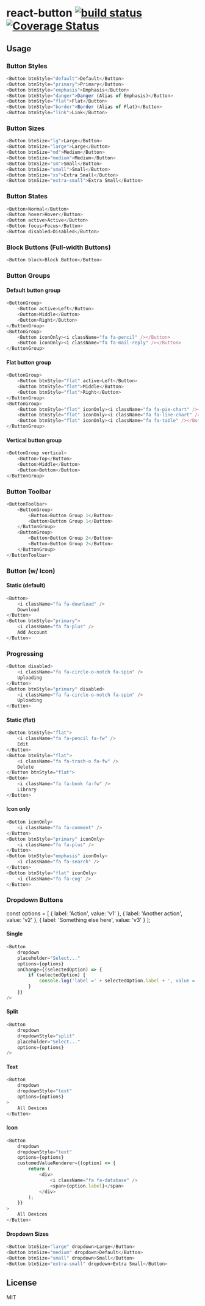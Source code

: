 # react-button [![build status](https://travis-ci.org/trendmicro-frontend/react-button.svg?branch=master)](https://travis-ci.org/trendmicro-frontend/react-button) [![Coverage Status](https://coveralls.io/repos/github/trendmicro-frontend/react-button/badge.svg?branch=master)](https://coveralls.io/github/trendmicro-frontend/react-button?branch=master)

## Usage

### Button Styles

```js
<Button btnStyle="default">Default</Button>
<Button btnStyle="primary">Primary</Button>
<Button btnStyle="emphasis">Emphasis</Button>
<Button btnStyle="danger">Danger (Alias of Emphasis)</Button>
<Button btnStyle="flat">Flat</Button>
<Button btnStyle="border">Border (Alias of Flat)</Button>
<Button btnStyle="link">Link</Button>
```

### Button Sizes

```js
<Button btnSize="lg">Large</Button>
<Button btnSize="large">Large</Button>
<Button btnSize="md">Medium</Button>
<Button btnSize="medium">Medium</Button>
<Button btnSize="sm">Small</Button>
<Button btnSize="small">Small</Button>
<Button btnSize="xs">Extra Small</Button>
<Button btnSize="extra-small">Extra Small</Button>
```

### Button States

```js
<Button>Normal</Button>
<Button hover>Hover</Button>
<Button active>Active</Button>
<Button focus>Focus</Button>
<Button disabled>Disabled</Button>
```

### Block Buttons (Full-width Buttons)

```js
<Button block>Block Button</Button>
```

### Button Groups

#### Default button group

```js
<ButtonGroup>
    <Button active>Left</Button>
    <Button>Middle</Button>
    <Button>Right</Button>
</ButtonGroup>
<ButtonGroup>
    <Button iconOnly><i className="fa fa-pencil" /></Button>
    <Button iconOnly><i className="fa fa-mail-reply" /></Button>
</ButtonGroup>
```

#### Flat button group

```js
<ButtonGroup>
    <Button btnStyle="flat" active>Left</Button>
    <Button btnStyle="flat">Middle</Button>
    <Button btnStyle="flat">Right</Button>
</ButtonGroup>
<ButtonGroup>
    <Button btnStyle="flat" iconOnly><i className="fa fa-pie-chart" /></Button>
    <Button btnStyle="flat" iconOnly><i className="fa fa-line-chart" /></Button>
    <Button btnStyle="flat" iconOnly><i className="fa fa-table" /></Button>
</ButtonGroup>
```

#### Vertical button group

```js
<ButtonGroup vertical>
    <Button>Top</Button>
    <Button>Middle</Button>
    <Button>Bottom</Button>
</ButtonGroup>
```

### Button Toolbar

```js
<ButtonToolbar>
    <ButtonGroup>
        <Button>Button Group 1</Button>
        <Button>Button Group 1</Button>
    </ButtonGroup>
    <ButtonGroup>
        <Button>Button Group 2</Button>
        <Button>Button Group 2</Button>
    </ButtonGroup>
</ButtonToolbar>
```

### Button (w/ Icon)

#### Static (default)

```js
<Button>
    <i className="fa fa-download" />
    Download
</Button>
<Button btnStyle="primary">
    <i className="fa fa-plus" />
    Add Account
</Button>
```

### Progressing

```js
<Button disabled>
    <i className="fa fa-circle-o-notch fa-spin" />
    Uploading
</Button>
<Button btnStyle="primary" disabled>
    <i className="fa fa-circle-o-notch fa-spin" />
    Uploading
</Button>
```

#### Static (flat)

```js
<Button btnStyle="flat">
    <i className="fa fa-pencil fa-fw" />
    Edit
</Button>
<Button btnStyle="flat">
    <i className="fa fa-trash-o fa-fw" />
    Delete
</Button btnStyle="flat">
<Button>
    <i className="fa fa-book fa-fw" />
    Library
</Button>
```

#### Icon only

```js
<Button iconOnly>
    <i className="fa fa-comment" />
</Button>
<Button btnStyle="primary" iconOnly>
    <i className="fa fa-plus" />
</Button>
<Button btnStyle="emphasis" iconOnly>
    <i className="fa fa-search" />
</Button>
<Button btnStyle="flat" iconOnly>
    <i className="fa fa-cog" />
</Button>
```

### Dropdown Buttons

const options = [
    { label: 'Action', value: 'v1' },
    { label: 'Another action', value: 'v2' },
    { label: 'Something else here', value: 'v3' }
];

#### Single

```js
<Button
    dropdown
    placeholder="Select..."
    options={options}
    onChange={(selectedOption) => {
        if (selectedOption) {
            console.log('label =' + selectedOption.label + ', value = ' + selectedOption.value);
        }
    }}
/>
```

#### Split

```js
<Button
    dropdown
    dropdownStyle="split"
    placeholder="Select..."
    options={options}
/>
```

#### Text

```js
<Button
    dropdown
    dropdownStyle="text"
    options={options}
>
    All Devices
</Button>
```

#### Icon

```js
<Button
    dropdown
    dropdownStyle="text"
    options={options}
    customedValueRenderer={(option) => {
        return (
            <div>
                <i className="fa fa-database" />
                <span>{option.label}</span>
            </div>
        );
    }}
>
    All Devices
</Button>
```

#### Dropdown Sizes

```js
<Button btnSize="large" dropdown>Large</Button>
<Button btnSize="medium" dropdown>Default</Button>
<Button btnSize="small" dropdown>Small</Button>
<Button btnSize="extra-small" dropdown>Extra Small</Button>
```

## License

MIT
